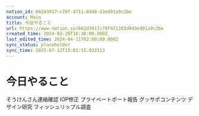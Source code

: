 ```yaml
---
notion_id: 662d3917-c78f-4711-83d8-d3ed01a9c2be
account: Main
title: 今日やること
url: https://www.notion.so/662d3917c78f471183d8d3ed01a9c2be
created_time: 2024-03-28T16:30:00.000Z
last_edited_time: 2024-04-11T02:08:00.000Z
sync_status: placeholder
sync_time: 2025-07-12T15:01:15.032113
---
```

# 今日やること

そうけんさん連絡確認
IOP修正
プライベートポート報告
グッサポコンテンツ
デザイン研究
フィッシュリップル調査